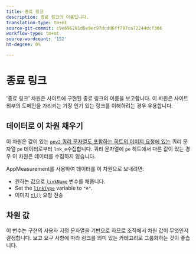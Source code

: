 ```yaml
---
title: 종료 링크
description: 종료 링크의 이름입니다.
translation-type: tm+mt
source-git-commit: c9e696201d0e9ec97dcdd6ff797ca72244dcf366
workflow-type: tm+mt
source-wordcount: '152'
ht-degree: 0%

---
```



# 종료 링크

&#39;종료 링크&#39; 차원은 사이트에 구현된 종료 링크의 이름을 보고합니다. 이 차원은 사이트 외부의 도메인을 가리키는 가장 인기 있는 링크를 이해하려는 경우 유용합니다.

## 데이터로 이 차원 채우기

이 차원은 값이 있는 [`pev2` 쿼리 문자열도 포함하는 히트의 이미지 요청에 있는](/help/implement/validate/query-parameters.md) 쿼리 문자열 `pe` 데이터로부터 `lnk_e`수집합니다. 쿼리 문자열에 `pe` 히트에서 다른 값이 있는 경우 이 차원은 데이터를 수집하지 않습니다.

AppMeasurement를 사용하여 데이터를 이 차원으로 보내려면:

* 원하는 값으로 [`linkName`](/help/implement/vars/config-vars/linkname.md) 변수를 채웁니다.
* Set the [`linkType`](/help/implement/vars/config-vars/linktype.md) variable to `"e"`.
* 이미지 [`tl()`](/help/implement/vars/functions/tl-method.md) 요청 전송

## 차원 값

이 변수는 구현의 사용자 지정 문자열을 기반으로 하므로 조직에서 차원 값이 무엇인지 결정합니다. 보고 요구 사항에 따라 링크를 의미 있는 카테고리로 그룹화하는 것이 좋습니다.
